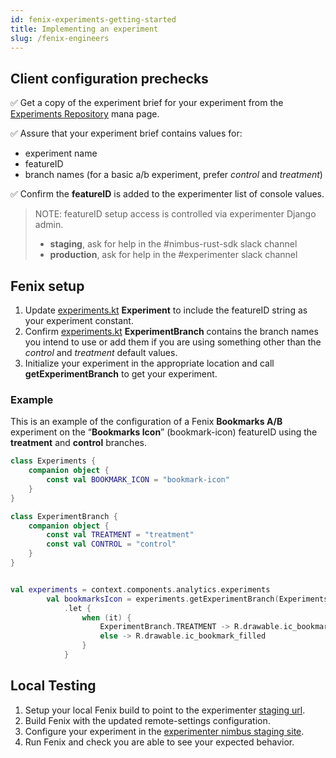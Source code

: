 ```yaml
---
id: fenix-experiments-getting-started
title: Implementing an experiment
slug: /fenix-engineers
---
```


## Client configuration prechecks
✅  Get a copy of the experiment brief for your experiment from the [Experiments Repository](https://mana.mozilla.org/wiki/x/FaXNBw) mana page.

✅  Assure that your experiment brief contains values for:
  - experiment name
  - featureID
  - branch names (for a basic a/b experiment, prefer *control* and *treatment*)

✅  Confirm the **featureID** is added to the experimenter list of console values.  
> NOTE: featureID setup access is controlled via experimenter Django admin.
> - **staging**, ask for help in the #nimbus-rust-sdk slack channel
> - **production**, ask for help in the #experimenter slack channel

## Fenix setup

1. Update [experiments.kt](https://github.com/mozilla-mobile/fenix/blob/master/app/src/main/java/org/mozilla/fenix/experiments/Experiments.kt) **Experiment** to include the featureID string as your experiment constant.
1. Confirm [experiments.kt](https://github.com/mozilla-mobile/fenix/blob/master/app/src/main/java/org/mozilla/fenix/experiments/Experiments.kt) **ExperimentBranch** contains the branch names you intend to use or add them if you are using something other than the *control* and *treatment* default values.
1. Initialize your experiment in the appropriate location and call **getExperimentBranch** to get your experiment.

### Example

This is an example of the configuration of a Fenix **Bookmarks A/B** experiment on the “**Bookmarks Icon**” (bookmark-icon) featureID using the **treatment** and **control** branches.


```kt title="Experiments.kt"
class Experiments {
    companion object {
        const val BOOKMARK_ICON = "bookmark-icon"
    }
}

class ExperimentBranch {
    companion object {
        const val TREATMENT = "treatment"
        const val CONTROL = "control"
    }
}
```

```kt title="HomeMenu.kt"

val experiments = context.components.analytics.experiments
        val bookmarksIcon = experiments.getExperimentBranch(Experiments.BOOKMARK_ICON)
            .let {
                when (it) {
                    ExperimentBranch.TREATMENT -> R.drawable.ic_bookmark_list
                    else -> R.drawable.ic_bookmark_filled
                }
            }
```

## Local Testing
1. Setup your local Fenix build to point to the experimenter
 [staging url](https://github.com/mozilla-mobile/fenix#using-nimbus-servers-during-local-development).
1. Build Fenix with the updated remote-settings configuration.
1. Configure your experiment in the [experimenter nimbus staging site](https://stage.experimenter.nonprod.dataops.mozgcp.net/nimbus/).
1. Run Fenix and check you are able to see your expected behavior.
